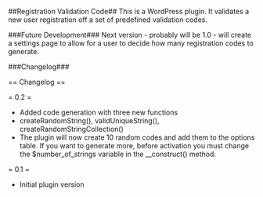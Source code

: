 ##Registration Validation Code##
This is a WordPress plugin. It validates a new user registration off a set of predefined validation codes.

###Future Development###
Next version - probably will be 1.0 - will create a settings page to allow for a user to decide how many registration codes to generate.

###Changelog###

== Changelog ==
 
= 0.2 =
* Added code generation with three new functions
* createRandomString(), validUniqueString(), createRandomStringCollection()
* The plugin will now create 10 random codes and add them to the options table. If you want to generate more, before activation you must change the $number_of_strings variable in the __construct() method.
 
= 0.1 =
* Initial plugin version